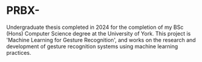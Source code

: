 # PRBX-
Undergraduate thesis completed in 2024 for the completion of my BSc (Hons) Computer Science degree at the University of York. This project is 'Machine Learning for Gesture Recognition', and works on the research and development of gesture recognition systems using machine learning practices.
